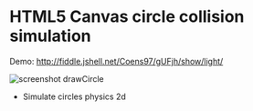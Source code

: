 # HTML5 Canvas circle collision simulation
Demo: http://fiddle.jshell.net/Coens97/gUFjh/show/light/

![screenshot drawCircle](https://raw.github.com/coens97/drawCircle/master/screenshot.png)

 - Simulate circles physics 2d 
